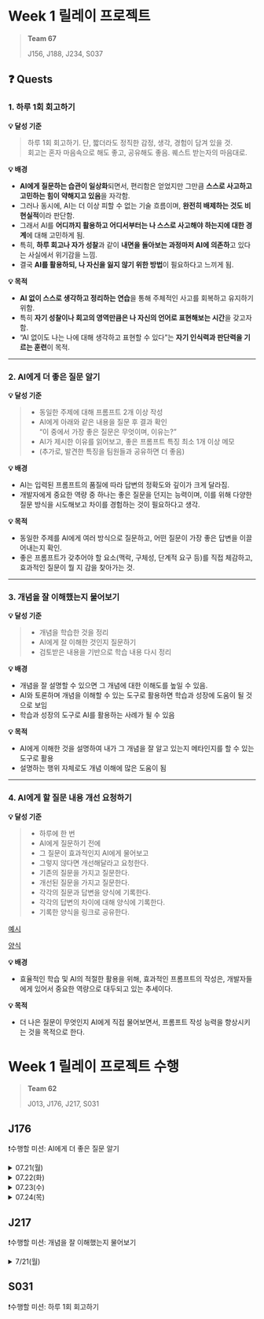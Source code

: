 # Week 1 릴레이 프로젝트

> **Team 67**
> 
> J156, J188, J234, S037

## ❓ Quests

### 1. 하루 1회 회고하기

**💡 달성 기준**
> 하루 1회 회고하기. 단, 짧더라도 정직한 감정, 생각, 경험이 담겨 있을 것.</br>
> 회고는 혼자 마음속으로 해도 좋고, 공유해도 좋음. 퀘스트 받는자의 마음대로.

**💡 배경**

- **AI에게 질문하는 습관이 일상화**되면서, 편리함은 얻었지만 그만큼 **스스로 사고하고 고민하는 힘이 약해지고 있음**을 자각함.
- 그러나 동시에, AI는 더 이상 피할 수 없는 기술 흐름이며, **완전히 배제하는 것도 비현실적**이라 판단함.
- 그래서 AI를 **어디까지 활용하고 어디서부터는 나 스스로 사고해야 하는지에 대한 경계**에 대해 고민하게 됨.
- 특히, **하루 회고나 자가 성찰**과 같이 **내면을 돌아보는 과정마저 AI에 의존하**고 있다는 사실에서 위기감을 느낌.
- 결국 **AI를 활용하되, 나 자신을 잃지 않기 위한 방법**이 필요하다고 느끼게 됨.

**💡 목적**

- **AI 없이 스스로 생각하고 정리하는 연습**을 통해 주체적인 사고를 회복하고 유지하기 위함.
- 특히 **자기 성찰이나 회고의 영역만큼은 나 자신의 언어로 표현해보는 시간**을 갖고자 함.
- “AI 없이도 나는 나에 대해 생각하고 표현할 수 있다”는 **자기 인식력과 판단력을 기르는 훈련**이 목적.

---

### 2. AI에게 더 좋은 질문 알기

**💡 달성 기준**
> - 동일한 주제에 대해 프롬프트 2개 이상 작성
> - AI에게 아래와 같은 내용을 질문 후 결과 확인</br>
>   “이 중에서 가장 좋은 질문은 무엇이며, 이유는?”
> - AI가 제시한 이유를 읽어보고, 좋은 프롬프트 특징 최소 1개 이상 메모
> - (추가로, 발견한 특징을 팀원들과 공유하면 더 좋음)


**💡 배경**

- AI는 입력된 프롬프트의 품질에 따라 답변의 정확도와 깊이가 크게 달라짐.
- 개발자에게 중요한 역량 중 하나는 좋은 질문을 던지는 능력이며, 이를 위해 다양한 질문 방식을 시도해보고 차이를 경험하는 것이 필요하다고 생각.

**💡 목적**

- 동일한 주제를 AI에게 여러 방식으로 질문하고, 어떤 질문이 가장 좋은 답변을 이끌어내는지 확인.
- 좋은 프롬프트가 갖추어야 할 요소(맥락, 구체성, 단계적 요구 등)를 직접 체감하고, 효과적인 질문이 뭘 지 감을 찾아가는 것.

---

### 3. 개념을 잘 이해했는지 물어보기

**💡 달성 기준**
> - 개념을 학습한 것을 정리
> - AI에게 잘 이해한 것인지 질문하기
> - 검토받은 내용을 기반으로 학습 내용 다시 정리


**💡 배경**

- 개념을 잘 설명할 수 있으면 그 개념에 대한 이해도를 높일 수 있음. 
- AI와 토론하며 개념을 이해할 수 있는 도구로 활용하면 학습과 성장에 도움이 될 것으로 보임
- 학습과 성장의 도구로 AI를 활용하는 사례가 될 수 있음


**💡 목적**

- AI에게 이해한 것을 설명하여 내가 그 개념을 잘 알고 있는지 메타인지를 할 수 있는 도구로 활용
- 설명하는 행위 자체로도 개념 이해에 많은 도움이 됨

---

### 4. AI에게 할 질문 내용 개선 요청하기

**💡 달성 기준**
> - 하루에 한 번
> - AI에게 질문하기 전에
> - 그 질문이 효과적인지  AI에게 물어보고
> - 그렇지 않다면 개선해달라고 요청한다.
> - 기존의 질문을 가지고 질문한다.
> - 개선된 질문을 가지고 질문한다.
> - 각각의 질문과 답변을 양식에 기록한다.
> - 각각의 답변의 차이에 대해 양식에 기록한다.
> - 기록한 양식을 링크로 공유한다.

[예시](https://docs.google.com/document/d/1_3KtkESluOEbdcso9SEwdoU6z-hWXg8EomyL4iuBwAU/edit?tab=t.flnm3br5nrex)

[양식](https://docs.google.com/document/d/1liia1Rir4WXHZqQj3PhQQGDTKVhUbv7yIMhZ15aX4LE/edit?tab=t.0)

**💡 배경**

- 효율적인 학습 및 AI의 적절한 활용을 위해, 효과적인 프롬프트의 작성은, 개발자들에게 있어서 중요한 역량으로 대두되고 있는 추세이다.

**💡 목적**

- 더 나은 질문이 무엇인지 AI에게 직접 물어보면서, 프롬프트 작성 능력을 향상시키는 것을 목적으로 한다.


# Week 1 릴레이 프로젝트 수행

> **Team 62**
> 
> J013, J176, J217, S031

## J176

❗️수행할 미션: AI에게 더 좋은 질문 알기

<details>
  
<summary>07.21(월)</summary>

## "SOLID원칙에 대해 알려줘" vs "객체지향의 원칙에 대해 알려줘"
### 어떤 질문이 더 좋은 질문일까?

### 질문의 명확성 비교

| 질문                               | 명확성        | 범위                |
|:------------------------------------|:-------------|:--------------------|
| SOLID원칙에 대해 알려줘              | 매우 명확함   | SOLID 5가지 원칙 한정 |
| 객체지향의 원칙에 대해 알려줘        | 다소 포괄적임 | OOP 전반의 다양한 원칙 |

#### SOLID원칙에 대해 알려줘
- **구체적 주제** 한정 : SOLID라는 5가지 객체지향 설계 원칙을 직접적으로 묻는 질문.
- **관련 정보** : SRP(단일 책임 원칙), OCP(개방 폐쇄 원칙), LSP(리스코프 치환 원칙), ISP(인터페이스 분리 원칙), DIP(의존성 역전 원칙).
- **답변의 초점**이 뚜렷함: 누구나 SOLID에 대해서만 상세하게 설명할 수 있음.

#### 객체지향의 원칙에 대해 알려줘
- **범위가 넓음:** 객체지향 설계에 관련된 여러 원칙(OOP 4대 특성, SOLID, GRASP 등)을 모두 포함할 수 있음.
- **모호성 존재:** 답변하는 사람이나 맥락에 따라 답변이 달라질 수 있음.
- **상황에 따라 다양한 해석**이 가능. 예를 들어, 캡슐화·상속·다형성·추상화와 같은 기본 특성부터 GRASP, SOLID, 그 외 패턴까지 포함될 수 있음.

### 결론: 더 좋은 질문은?

- **더 좋은 질문은 "SOLID원칙에 대해 알려줘"**입니다.
  - 이유: **답변의 범위가 명확하고, 질문자가 원하는 정보가 구체적으로 드러납니다.** 답변하는 입장에서도 정확하게 원하는 정보를 전달할 수 있습니다.
  - 반면, "객체지향의 원칙"은 질문의 스펙트럼이 넓어 원하는 방향과 깊이를 맞추기 어렵기 때문입니다.

### 상황별 활용 팁

- **배경지식이 충분하거나 특정 내용을 명확히 알고 싶을 때**: 구체적으로 “SOLID 원칙” 등 특정 개념을 지정해서 묻는 것이 효과적입니다.
- **전체적 흐름이나 큰 그림이 궁금할 때**: “객체지향의 원칙”처럼 포괄적으로 묻고, 이후 추가 질문을 통해 세부 주제로 좁혀나가는 것도 한 방법입니다.

</details>

<details>

<summary>07.22(화)</summary>

## “Mocha와 Jest를 비교해줘” vs “자바스크립트 단위테스트 라이브러리에 대해 알려줘”  
### 어떤 질문이 더 좋은가?

이 두 질문은 목적과 깊이에 따라 적합성이 다릅니다. 아래에서 각각의 장점을 비교하여 어느 질문이 더 “좋은 질문”인지 상황에 따라 조명합니다.

### 1. "Mocha와 Jest를 비교해줘"
- **장점**
  - 특정 두 프레임워크의 장단점을 명확히 파악할 수 있습니다.
  - 프로젝트에서 도입하거나 대체할 때 의사결정이 쉬워집니다.
  - 실제 개발 현장에서 자주 쓰이는 실질적인 비교 결과를 제공합니다.
  - 다음과 같은 대표적인 차이점과 특성을 빠르게 얻을 수 있습니다.
    - Jest는 설정이 거의 필요 없는 올인원(flush, snapshot, mocking 내장) 솔루션이고 React와 프론트엔드 테스트에 강함
    - Mocha는 더욱 유연하고, 백엔드(Node.js)와 커스텀화가 필요한 환경에 강함
    - 성능이나 에코시스템, 커뮤니티 크기 등도 한눈에 비교 가능
- **적합한 경우**
  - 이미 어느 정도 단위 테스트 도구에 대한 지식이 있으며, 실제 도입 선택이 필요한 상황
  - 특정 프레임워크를 들어본 적이 있고 실질적인 선택이 필요한 경우

### 2. "자바스크립트 단위테스트 라이브러리에 대해 알려줘"
- **장점**
  - 다양한 선택지를 넓게 탐색할 수 있습니다.
  - Mocha, Jest 외에도 Jasmine, AVA, Cypress, QUnit, Testing Library 등 다양한 트렌드와 용도를 폭넓게 파악할 수 있습니다.
  - 각 프레임워크의 특징, 사용처, 인기, 생태계, 커뮤니티 등 전체적인 그림을 얻기에 유리합니다.
- **적합한 경우**
  - 단위 테스트에 처음 입문하거나 전체적인 시장 지형을 알고 싶을 때
  - 프로젝트의 요구사항에 맞춰 최적의 프레임워크를 선정하는 초기 조사 단계

### 표: 질문별 특징 비교

| 질문                          | 목적 및 깊이               | 적합한 상황                                               | 주요 특징                                                            |
|-----------------------------|------------------------|---------------------------------------------------------|--------------------------------------------------------------------|
| Mocha와 Jest를 비교해줘         | 구체적, 실전 중심 비교         | 실질 도입/교체, 선택 대상이 정해져 있을 때                     | 빠른 의사결정 지원, 장/단점 명확, 실무 활용도 높음                       |
| 자바스크립트 단위테스트 라이브러리 소개 | 넓은 범위, 개요 중심            | 입문, 초기 조사, 다양한 선택지 탐색 필요할 때                      | 전체 지형 파악, 여러 대안 제시, 프레임워크별 특징 정리                     |

## 결론: 어떤 질문이 더 좋은가?

- **상황에 따라 다릅니다.**  
  - 이미 JavaScript 테스트 경험이 있고 특정 프레임워크를 놓고 고민 중이라면 "Mocha와 Jest를 비교해줘"가 실질적이고 구체적인 답을 얻기에 더 좋은 질문입니다.
  - 단위 테스트 자체가 낯설거나, 도구 선택 전 폭넓은 조사가 필요한 경우라면 "자바스크립트 단위테스트 라이브러리에 대해 알려줘"가 더 많은 정보를 줄 수 있습니다.

- **실무에서는 "비교 질문"이 더 효율적**
  - 실제로 도입하거나 팀 내에서 표준 도구를 선정해야 할 때는 구체적인 비교 질문이 더 실용적이고 결정에 도움이 됩니다.

- **다양한 대안을 알아야 할 때는 "전체 소개" 질문 적합**
  - 트렌드, 테스트 방식, 각 프레임워크 특징 등 큰 그림을 보려면 "전체 라이브러리 소개" 질문이 적합합니다.

> 즉, **명확한 목적이 있다면 구체적 비교 질문이 더 좋은 질문**이 되고,  
> **지식 습득 및 시장 조사가 목적이라면 폭넓은 소개 질문이 더 효율적**입니다.

</details>

<details>

<summary>07.23(수)</summary>

## 1. 질문 비교

| 질문 | 내용 |
|---|---|
| 함수형 프로그래밍에 대해 알려줘. | 함수형 프로그래밍 전체 개념, 특징, 원리, 이점 등 넓은 범위에 대한 설명 요청 |
| 순수 함수, 불변성, 참조 투명성에 대해 알려줘 | 함수형 프로그래밍의 핵심 개념 3가지를 구체적으로 설명 요청 |

## 2. 각 질문별 답변 예시

### 함수형 프로그래밍에 대해 알려줘

함수형 프로그래밍은 수학의 함수 개념을 바탕으로 하여, **순수 함수(pure function)**와 **불변성(immutability)** 등 특징을 강조하는 프로그래밍 패러다임입니다. 상태 변이(mutation) 없이 데이터를 처리하며, 부수효과(side effect)를 최소화하여 프로그램의 예측 가능성과 안정성을 높입니다.

### 순수 함수, 불변성, 참조 투명성에 대해 알려줘

- **순수 함수(pure function)**: 같은 입력에 대해 항상 같은 출력을 내며, 함수 실행 외부에 영향을 주거나 받지 않는 함수.
- **불변성(immutability)**: 데이터가 한 번 생성된 이후에는 변경될 수 없는 성질로, 변경 시 새로운 값을 생성하여 반환.
- **참조 투명성(referential transparency)**: 어떤 식(expression)을 그 값 자체로 치환해도 프로그램의 결과가 달라지지 않는 성질.

## 3. 더 좋은 질문은?

"**순수 함수, 불변성, 참조 투명성에 대해 알려줘**"가 더 좋은 질문입니다.

### 그 이유

- **구체성**: 원하는 정보가 명확하게 드러나서, 답변자가 핵심을 빠르고 효과적으로 설명할 수 있습니다.
- **학습 효과**: 함수형 프로그래밍을 실질적으로 구성하는 중요한 개념을 직접적으로 이해할 수 있습니다.
- **심층적 이해**: 단순한 개념 소개가 아닌, 각 원리의 용도와 차이점까지 파악할 수 있어 응용에 도움이 됩니다.

반면, "함수형 프로그래밍에 대해 알려줘."는 범위가 넓어 막연한 설명이 될 수 있으며, 구체적인 궁금증 혹은 학습 목적을 만족시키기 어렵습니다. 

## 결론

- **함수형 프로그래밍 전체의 개요**가 궁금하다면 첫 번째 질문도 괜찮지만,
- **핵심 개념의 이해나 실질적 적용**을 원한다면 두 번째 질문이 훨씬 효율적이며, 더 좋은 질문입니다.

</details>

<details>

<summary>07.24(목)</summary>

## 두 질문의 비교 분석

### 첫 번째 질문:  
**"멀티스레드와 레이스 컨디션에 대해 알려줘"**

이 질문은 **멀티스레드**와 **레이스 컨디션**이라는 두 가지 개념에 대해 전반적으로 설명해달라고 요청하는 비교적 포괄적인 질문입니다.

- **멀티스레드**  
  - 하나의 프로세스 내에서 여러 개의 스레드가 동시에 일을 수행하는 방식입니다.
  - 같은 메모리 공간을 여러 스레드가 공유해 자원 낭비가 적고, 동시에 여러 작업을 처리해 효율성과 반응성을 높입니다[1][2][3].
  - 하지만 공유 자원 접근시 동기화 문제가 발생할 수 있음[2][3].

- **레이스 컨디션**  
  - 두 개 이상의 스레드 또는 프로세스가 동시에 하나의 공유 자원에 접근하여, 실행 순서에 따라 결과가 달라지는 현상입니다.
  - 올바른 동기화 없이 동시에 같은 데이터를 읽고 쓰면, 예측 불가한 결과, 오류, 데이터 손상 등이 발생할 수 있습니다[4][5][6].

**장점**  
- 초보자가 관련 주요 개념을 동시에 파악하기 좋음.
- 전반적인 용어와 맥락 정리 가능.

**단점**  
- 각 주제를 깊게 다루기에는 범위가 넓음.
- 구체적인 상황이나 예시가 부족할 수 있음.

### 두 번째 질문:  
**"레이스 컨디션이 발생하는 상황과 병렬 처리에 대해 알려줘"**

이 질문은 **레이스 컨디션의 발생 상황(원인과 예시)**과 **병렬 처리**라는 개념의 작동 원리를 구체적으로 묻습니다.

- **레이스 컨디션 발생 상황**  
  - 두 개 이상 스레드 또는 프로세스가 공통 자원(변수, 파일 등)에 동시에 접근해 발생[4][5].
  - 예를 들어, 각각 다른 스레드가 동시에 동일한 데이터를 수정하려고 할 때 순서에 따라 다른 결과를 얻게 됨[6].
  - 동기화(뮤텍스, 세마포어 등)를 적용하지 않으면 문제가 심화됨[6].

- **병렬 처리**  
  - 여러 작업(프로세스, 스레드 등)을 동일한 시간에 여러 처리 장치(코어, CPU 등)에서 동시에 처리하는 기법[7][8][9].
  - 병렬 처리를 활용하면 작업 속도가 빨라지고, 대량의 데이터를 신속하게 처리할 수 있지만 동기화 문제, 레이스 컨디션 등 새로운 문제가 발생할 수 있음[9].

**장점**  
- 레이스 컨디션이 실제로 어떤 상황에서 발생하는지 학습자가 구체적으로 이해할 수 있음.
- 병렬 처리의 의미와 레이스 컨디션의 연관성을 자연스럽게 익힐 수 있음.
- 예시, 원인, 해결법 등 실질적이고 실무적인 답변 유도 가능.

**단점**  
- 멀티스레드 자체의 구조나 정의 설명이 상대적으로 배경 설명에 그칠 수 있음.

## 어떤 질문이 더 좋은 질문인가?  

**두 번째 질문**이 더 좋은 질문입니다.

### 이유  
1. **구체적 문제 인식**  
   - 단순한 용어 정의가 아니라 레이스 컨디션이 실제 어떤 상황에서 왜 일어나는지, 어떤 문제가 발생하는지 짚어볼 수 있음.
   - 병렬 처리라는 현실적 맥락에서 레이스 컨디션과의 관계를 파악하게 해줌.

2. **실무와 연결성**  
   - 병렬 처리 환경에서 레이스 컨디션이 대표적으로 빈번하게 나타나므로, 원인·사례·방지법 등의 실제 프로그래밍 질문·답변으로 확장하기 용이함.
   - 핵심 원리를 이해할 수 있어 소프트웨어 설계와 개발에 직접적인 도움.

3. **깊이 있는 학습 유도**  
   - 단어나 개념만 나열하는 질문에 비해, 실제 동작 상황과 구체적인 모습을 이해하고, 왜 동기화가 중요한지 알 수 있게 됨.

## 요약 표

| 질문                                                        | 구체성 | 실무적 가치 | 학습 효과 |
|----------------------------------------------------------|------|---------|--------|
| 멀티스레드와 레이스 컨디션                                 | 중간   | 보통     | 보통    |
| 레이스 컨디션이 발생하는 상황과 병렬 처리                 | 높음   | 높음     | 높음    |

### 결론  
**실제로 학습 효율성, 실무 활용, 답변의 깊이 측면에서 "레이스 컨디션이 발생하는 상황과 병렬 처리에 대해 알려줘"가 더 좋은 질문입니다.**  
구체적인 상황 설명을 요청하는 질문일수록, 더 깊은 이해와 효과적인 학습으로 이어질 수 있습니다.

</details>


## J217

❗️수행할 미션: 개념을 잘 이해했는지 물어보기

<details>
  
<summary>7/21(월)</summary>

- 저는 Day6 미션을 진행하면서 혼자 정리한 개념을 검토받고, 다시 더 보완해서 간단히 정리해달라는 퀘스트를 함께 수행해보았습니다.
- 입력 프롬프트
```
- 내가 개념을 학습한 것을 정리해서 너에게 줄거야.
- 내가 정리한 내용을 바탕으로 잘 이해했는지 확인해줘.
- 검토받은 내용을 기반으로 학습 내용을 다시 간단히 정리해줘 아래는 내가 학습한 내용을 정리한거야.
..(인터페이스 구현 vs. 추상 클래스 상속 개념을 정리한 내용)
```
- Claude AI 답변

```
**이해 상태 검토**
전반적으로 잘 정리하셨습니다! 핵심 개념들을 정확하게 파악하고 계십니다. 몇 가지 보완할 점과 정확히 짚고 넘어갈 부분들을 말씀드리겠습니다.

**잘 이해하신 부분:**
인터페이스가 컴파일 타임에만 존재하고 JS 코드를 생성하지 않는다는 점
추상 클래스가 런타임에 실제 JS 클래스를 생성한다는 점
추상 클래스에서 생성자, 기본 구현, 접근 한정자 사용 가능하다는 점
사용 시기에 대한 판단 기준

**보완이 필요한 부분:**
"인터페이스가 값 수준에서 객체, 배열, 함수, 클래스, 클래스 인스턴스를 정의할 수 있다"는 표현이 조금 모호합니다. 더 정확히는 "인터페이스는 객체의 형태, 함수의 시그니처, 클래스의 구조 등 다양한 타입을 정의할 수 있다"고 하는 것이 좋겠습니다.
추상 클래스의 특징 중 "추상 메서드"에 대한 언급이 빠져있습니다. 추상 클래스는 구현이 없는 추상 메서드를 가질 수 있고, 이를 상속받는 클래스에서 반드시 구현해야 합니다.

**학습 내용 간단 정리**
인터페이스 vs 추상 클래스
- 인터페이스 (Interface)
타입의 형태만 정의하는 계약서 역할
컴파일 타임에만 존재, 런타임에는 JS 코드 생성 안함
객체, 함수, 클래스 등 다양한 타입 구조 정의 가능
가볍고 범용적인 타입 체크 용도

- 추상 클래스 (Abstract Class)
클래스만 정의 가능한 특수한 클래스
런타임에 실제 JS 클래스로 컴파일됨
생성자, 기본 구현, 추상 메서드, 접근 한정자 모두 사용 가능
공통 구현을 포함한 상속 구조 설계 시 사용

- 선택 기준
공통 구현이 필요하면 → 추상 클래스
단순히 타입 구조 정의가 목적이면 → 인터페이스

핵심 개념을 잘 이해하고 계시네요!
```


</details>

## S031

❗️수행할 미션: 하루 1회 회고하기


